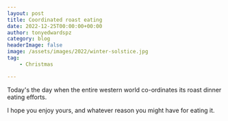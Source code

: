 ```yaml
---
layout: post
title: Coordinated roast eating
date: 2022-12-25T00:00:00+00:00
author: tonyedwardspz
category: blog
headerImage: false
image: /assets/images/2022/winter-solstice.jpg
tag: 
    - Christmas

---
```


Today's the day when the entire western world co-ordinates its roast dinner eating efforts.

I hope you enjoy yours, and whatever reason you might have for eating it.


